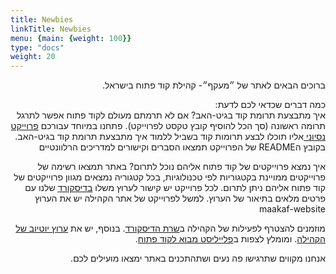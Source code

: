 ```yaml
---
title: Newbies
linkTitle: Newbies
menu: {main: {weight: 100}}
type: "docs"
weight: 20
---
```


<div dir="rtl">

ברוכים הבאים לאתר של ״מעקף״- קהילת קוד פתוח בישראל.

כמה דברים  שכדאי לכם לדעת:
<br>
איך מתבצעת תרומת קוד בגיט-האב?
אם לא תרמתם מעולם לקוד פתוח אפשר לתרגל תרומה ראשונה (סך הכל להוסיף קובץ טקסט לפרוייקט).
פתחנו במיוחד עבורכם [פרוייקט נסיוני ](https://github.com/UrielOfir/os-practice) אליו תוכלו לבצע תרומות קוד בשביל ללמוד איך מתבצעת תרומת קוד בגיט-האב.
בקובץ הREADME של הפרוייקט תמצאו הסברים וקישורים למדריכים הרלוונטיים

איך נמצא פרוייקטים של קוד פתוח אליהם נוכל לתרום?
באתר תמצאו רשימה של פרוייקטים ממויינת בקטגוריות לפי טכנולוגיות,
בכל קטגוריה נמצאים מגוון פרוייקטים של קוד פתוח אליהם ניתן לתרום. לכל פרוייקט יש קישור לערוץ משלו [בדיסקורד](https://discord.gg/a2VyCjRk2M) שלנו עם פרטים מלאים בתיאור של הערוץ.
למשל לפרוייקט של אתר הקהילה יש את הערוץ
 ⁠maakaf-website

מוזמנים להצטרף לפעילות של הקהילה ב[שרת הדיסקורד](https://discord.gg/a2VyCjRk2M).
בנוסף, יש את [ערוץ יוטיוב של הקהילה](https://www.youtube.com/@maakaf-os). ומומלץ לצפות ב[פלייליסט מבוא לקוד פתוח](https://youtube.com/playlist?list=PLFP8kbJw2mot-6WSKS3_4Fmmx-30w6-tj).

אנחנו מקווים שתרגישו פה נעים ושתהתכנים באתר ימצאו מועילים לכם.
</div>